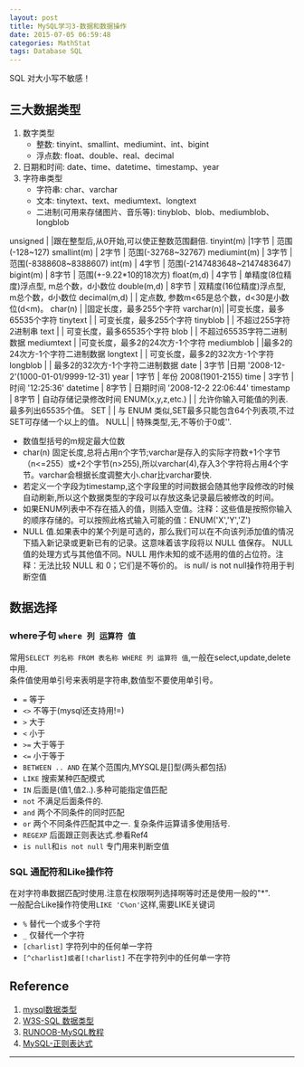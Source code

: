 ```yaml
---
layout: post
title: MySQL学习3-数据和数据操作
date: 2015-07-05 06:59:48
categories: MathStat
tags: Database SQL
---
```


SQL 对大小写不敏感！

## 三大数据类型

1. 数字类型
	- 整数: tinyint、smallint、mediumint、int、bigint
	- 浮点数: float、double、real、decimal
2. 日期和时间: date、time、datetime、timestamp、year
3. 字符串类型
	- 字符串: char、varchar
	- 文本: tinytext、text、mediumtext、longtext
	- 二进制(可用来存储图片、音乐等): tinyblob、blob、mediumblob、longblob

unsigned | |跟在整型后,从0开始,可以使正整数范围翻倍.
tinyint(m) |1字节 | 范围(-128~127)
smallint(m) | 2字节 | 范围(-32768~32767)
mediumint(m) | 3字节 | 范围(-8388608~8388607)
int(m) | 4字节 | 范围(-2147483648~2147483647)
bigint(m) | 8字节 | 范围(+-9.22*10的18次方)
float(m,d) | 4字节 | 单精度(8位精度)浮点型, m总个数，d小数位
double(m,d) | 8字节 | 双精度(16位精度)浮点型, m总个数，d小数位
decimal(m,d) | | 定点数, 参数m<65是总个数，d<30是小数位(d<m)。
char(n)	| |固定长度，最多255个字符
varchar(n)| |可变长度，最多65535个字符
tinytext | | 可变长度，最多255个字符
tinyblob | | 不超过255字符2进制串
text | | 可变长度，最多65535个字符
blob | | 不超过65535字符二进制数据
mediumtext | |可变长度，最多2的24次方-1个字符
mediumblob | |最多2的24次方-1个字符二进制数据
longtext | | 可变长度，最多2的32次方-1个字符
longblob | | 最多2的32次方-1个字符二进制数据
date | 3字节 |日期 '2008-12-2'(1000-01-01/9999-12-31)
year | 1字节 | 年份 2008(1901-2155)
time | 3字节 | 时间 '12:25:36'
datetime | 8字节 | 日期时间 '2008-12-2 22:06:44'
timestamp | 8字节 | 自动存储记录修改时间
ENUM(x,y,z,etc.) | | 允许你输入可能值的列表.最多列出65535个值。
SET	| | 与 ENUM 类似,SET最多只能包含64个列表项,不过 SET可存储一个以上的值。
NULL| | 特殊类型,无,不等价于0或''.

- 数值型括号的m规定最大位数
- char(n) 固定长度,总将占用n个字节;varchar是存入的实际字符数+1个字节（n<=255）或+2个字节(n>255),所以varchar(4),存入3个字符将占用4个字节。varchar会根据长度调整大小.char比varchar要快.
- 若定义一个字段为timestamp,这个字段里的时间数据会随其他字段修改的时候自动刷新,所以这个数据类型的字段可以存放这条记录最后被修改的时间。
- 如果ENUM列表中不存在插入的值，则插入空值。注释：这些值是按照你输入的顺序存储的。可以按照此格式输入可能的值：ENUM('X','Y','Z')
- NULL 值.如果表中的某个列是可选的，那么我们可以在不向该列添加值的情况下插入新记录或更新已有的记录。这意味着该字段将以 NULL 值保存。
NULL 值的处理方式与其他值不同。NULL 用作未知的或不适用的值的占位符。注释：无法比较 NULL 和 0；它们是不等价的。 is null/ is not null操作符用于判断空值


## 数据选择

### where子句 `where 列 运算符 值`
常用`SELECT 列名称 FROM 表名称 WHERE 列 运算符 值`,一般在select,update,delete中用.  
条件值使用单引号来表明是字符串,数值型不要使用单引号。

- `=`	等于
- `<>`	不等于(mysql还支持用!=)
- `>`	大于
- `<`	小于
- `>=`	大于等于
- `<=`	小于等于
- `BETWEEN .. AND`	在某个范围内,MYSQL是[]型(两头都包括)
- `LIKE`	搜索某种匹配模式
- `IN`  后面是(值1,值2..).多种可能指定值匹配
- `not` 不满足后面条件的.
- `and` 两个不同条件的同时匹配
- `or` 两个不同条件匹配其中之一. 复杂条件运算请多使用括号.
- `REGEXP` 后面跟正则表达式.参看Ref4
- `is null`和`is not null` 专门用来判断空值

### SQL 通配符和Like操作符
在对字符串数据匹配时使用.注意在权限啊列选择啊等时还是使用一般的"*".  
一般配合Like操作符使用`LIKE 'C%on'`这样,需要LIKE关键词

- `%`	替代一个或多个字符
- `_`	仅替代一个字符
- `[charlist]`	字符列中的任何单一字符
- `[^charlist]或者[!charlist]`	不在字符列中的任何单一字符

## Reference

1. [mysql数据类型](http://www.cnblogs.com/zbseoag/archive/2013/03/19/2970004.html)
2. [W3S-SQL 数据类型](http://www.w3school.com.cn/sql/sql_datatypes.asp)
3. [RUNOOB-MySQL教程](http://www.runoob.com/mysql/mysql-tutorial.html)
4. [MySQL-正则表达式](http://www.runoob.com/mysql/mysql-regexp.html)

---
